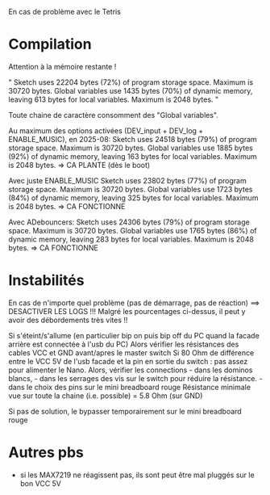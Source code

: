 En cas de problème avec le Tetris

Compilation
===========
Attention à la mémoire restante !

"
Sketch uses 22204 bytes (72%) of program storage space. Maximum is 30720 bytes.
Global variables use 1435 bytes (70%) of dynamic memory, leaving 613 bytes for local variables. Maximum is 2048 bytes.
"

Toute chaine de caractère consomment des "Global variables".

Au maximum des options activées (DEV_input + DEV_log + ENABLE_MUSIC), en 2025-08:
	Sketch uses 24518 bytes (79%) of program storage space. Maximum is 30720 bytes.
	Global variables use 1885 bytes (92%) of dynamic memory, leaving 163 bytes for local variables. Maximum is 2048 bytes.
	=> CA PLANTE (dès le boot)

Avec juste ENABLE_MUSIC
	Sketch uses 23802 bytes (77%) of program storage space. Maximum is 30720 bytes.
	Global variables use 1723 bytes (84%) of dynamic memory, leaving 325 bytes for local variables. Maximum is 2048 bytes.
	=> CA FONCTIONNE

Avec ADebouncers:
	Sketch uses 24306 bytes (79%) of program storage space. Maximum is 30720 bytes.
	Global variables use 1765 bytes (86%) of dynamic memory, leaving 283 bytes for local variables. Maximum is 2048 bytes.
	=> CA FONCTIONNE


Instabilités
============
En cas de n'importe quel problème (pas de démarrage, pas de réaction)
==> DESACTIVER LES LOGS !!!
Malgré les pourcentages ci-dessus, il peut y avoir des débordements très vites !!



Si s'éteint/s'allume (en particulier bip on puis bip off du PC quand la facade arrière est connectée à l'usb du PC)
Alors vérifier les résistances des cables VCC et GND avant/apres le master switch
  Si 80 Ohm de différence entre le VCC 5V de l'usb facade et la pin en sortie du switch : pas assez pour alimenter le Nano.
  Alors, vérifier les connections
  	- dans les dominos blancs,
  	- dans les serrages des vis sur le switch pour réduire la résistance.
  	- dans le choix des pins sur le mini breadboard rouge
  Résistance minimale vue sur toute la chaine (i.e. possible) = 5.8 Ohm (sur GND)

  Si pas de solution, le bypasser temporairement sur le mini breadboard rouge


Autres pbs
==========
- si les MAX7219 ne réagissent pas, ils sont peut être mal pluggés sur le bon VCC 5V